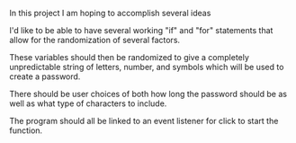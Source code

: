 In this project I am hoping to accomplish several ideas

I'd like to be able to have several working "if" and "for" statements that allow for the randomization of several factors.

These variables should then be randomized to give a completely unpredictable string of letters, number, and symbols which will be used to create a password.

There should be user choices of both how long the password should be as well as what type of characters to include.

The program should all be linked to an event listener for click to start the function.
